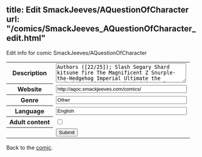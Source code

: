 title: Edit SmackJeeves/AQuestionOfCharacter
url: "/comics/SmackJeeves_AQuestionOfCharacter_edit.html"
---
Edit info for comic SmackJeeves/AQuestionOfCharacter

<form name="comic" action="http://gaepostmail.appspot.com/comic/" method="post">
<table class="comicinfo">
<tr>
<th>Description</th><td><textarea name="description" cols="40" rows="3">Authors ([22/25]); Slash Segary Shard kitsune fire The Magnificent Z Snurple-the-Hedgehog Imperial Ultimate the Hedgehog AnXjak aqua the hedgie Royle McCulloch ClareSilver47 M.Dailey DelSoul 55dubdub Nick Cypher The Flames EclipseTC Punchy GrovyleGoodbye128 Kaizuto Agent Transpire Legoalex-625 Azure_Kite Zonethehedgehog -----PLACES OPEN UP EVERY SUNDAY AT 7PM EST IF ANYONE LEAVES/A PLACE IS MADE AVAILABLE-----</textarea></td>
</tr>
<tr>
<th>Website</th><td><input type="text" name="url" value="http://aqoc.smackjeeves.com/comics/" size="40"/></td>
</tr>
<tr>
<th>Genre</th><td><input type="text" name="genre" value="Other" size="40"/></td>
</tr>
<tr>
<th>Language</th><td><input type="text" name="language" value="English" size="40"/></td>
</tr>
<tr>
<th>Adult content</th><td><input type="checkbox" name="adult" value="adult" /></td>
</tr>
<tr>
<th></th><td>
<input type="hidden" name="comic" value="SmackJeeves_AQuestionOfCharacter" />
<input type="submit" name="submit" value="Submit" />
</td>
</tr>
</table>
</form>

Back to the [comic](SmackJeeves_AQuestionOfCharacter.html).
